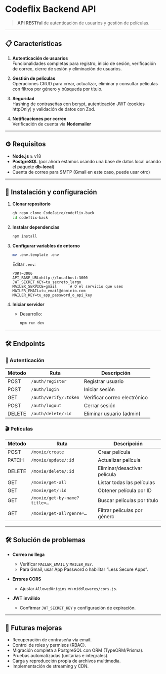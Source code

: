 # Codeflix Backend API

> **API RESTful** de autenticación de usuarios y gestión de películas.

---

## 📋 Características

1. **Autenticación de usuarios**  
   Funcionalidades completas para registro, inicio de sesión, verificación de correo, cierre de sesión y eliminación de usuarios.

2. **Gestión de películas**  
   Operaciones CRUD para crear, actualizar, eliminar y consultar películas con filtros por género y búsqueda por título.

3. **Seguridad**  
   Hashing de contraseñas con bcrypt, autenticación JWT (cookies httpOnly) y validación de datos con Zod.

4. **Notificaciones por correo**  
   Verificación de cuenta vía **Nodemailer**

---

## ⚙️ Requisitos

- **Node.js** ≥ v18  
- **PostgreSQL** (por ahora estamos usando una base de datos local usando el paquete **db-local**)  
- Cuenta de correo para SMTP (Gmail en este caso, puede usar otro)

---

## 🚀 Instalación y configuración

1. **Clonar repositorio**  
   ```bash
   gh repo clone CodeJairo/codeflix-back
   cd codeflix-back
   ```

2. **Instalar dependencias**  
   ```bash
   npm install
   ```

3. **Configurar variables de entorno**  
   ```bash
   mv .env.template .env
   ```  
   Editar `.env`:
   ```env
   PORT=3000
   API_BASE_URL=http://localhost:3000
   JWT_SECRET_KEY=tu_secreto_largo
   MAILER_SERVICE=gmail      # O el servicio que uses
   MAILER_EMAIL=tu_email@dominio.com
   MAILER_KEY=tu_app_password_o_api_key
   ```

4. **Iniciar servidor**  
   - Desarrollo:
     ```bash
     npm run dev
     ```

---

## 🛠️ Endpoints

### 🔐 Autenticación

| Método | Ruta                   | Descripción                 |
| ------ | ---------------------- | --------------------------- |
| POST   | `/auth/register`       | Registrar usuario           |
| POST   | `/auth/login`          | Iniciar sesión              |
| GET    | `/auth/verify/:token`  | Verificar correo electrónico|
| POST   | `/auth/logout`         | Cerrar sesión               |
| DELETE | `/auth/delete/:id`     | Eliminar usuario (admin)    |

### 🎬 Películas

| Método | Ruta                          | Descripción                   |
| ------ | ----------------------------- | ----------------------------- |
| POST   | `/movie/create`               | Crear película                |
| PATCH  | `/movie/update/:id`           | Actualizar película           |
| DELETE | `/movie/delete/:id`           | Eliminar/desactivar película  |
| GET    | `/movie/get-all`              | Listar todas las películas    |
| GET    | `/movie/get/:id`              | Obtener película por ID       |
| GET    | `/movie/get-by-name?title=…`  | Buscar películas por título   |
| GET    | `/movie/get-all?genre=…`      | Filtrar películas por género  |

---

## 🛠 Solución de problemas

- **Correo no llega**  
  - Verificar `MAILER_EMAIL` y `MAILER_KEY`.  
  - Para Gmail, usar App Password o habilitar “Less Secure Apps”.

- **Errores CORS**  
  - Ajustar `AllowedOrigins` en `middlewares/cors.js`.

- **JWT inválido**  
  - Confirmar `JWT_SECRET_KEY` y configuración de expiración.

---

## 🔮 Futuras mejoras

- Recuperación de contraseña vía email.  
- Control de roles y permisos (RBAC).  
- Migración completa a PostgreSQL con ORM (TypeORM/Prisma).  
- Pruebas automatizadas (unitarias e integrales).  
- Carga y reproducción propia de archivos multimedia.  
- Implementación de streaming y CDN.
